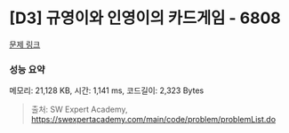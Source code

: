 # [D3] 규영이와 인영이의 카드게임 - 6808 

[문제 링크](https://swexpertacademy.com/main/code/problem/problemDetail.do?contestProbId=AWgv9va6HnkDFAW0) 

### 성능 요약

메모리: 21,128 KB, 시간: 1,141 ms, 코드길이: 2,323 Bytes



> 출처: SW Expert Academy, https://swexpertacademy.com/main/code/problem/problemList.do